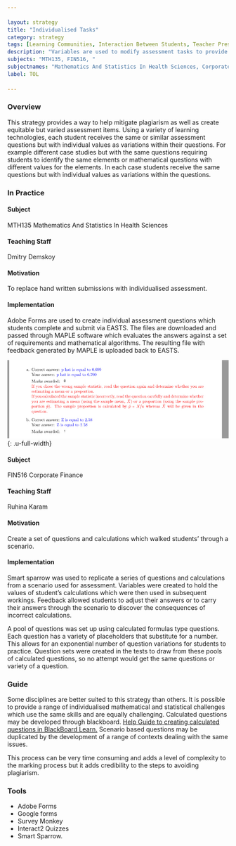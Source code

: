 ```yaml
---

layout: strategy
title: "Individualised Tasks"
category: strategy
tags: [Learning Communities, Interaction Between Students, Teacher Presence, Interaction with the Professions, Flexible & Adaptive Learning, Interactive Resources, E-Assessment,]
description: "Variables are used to modify assessment tasks to provide individual questions."
subjects: "MTH135, FIN516, "
subjectnames: "Mathematics And Statistics In Health Sciences, Corporate Finance"
label: TOL

---
```


### Overview

This strategy provides a way to help mitigate plagiarism as well as create equitable but varied assessment items. Using a variety of learning technologies, each student receives the same or similar assessment questions but with individual values as variations within their questions. For example different case studies but with the same questions requiring students to identify the same elements or mathematical questions with different values for the elements. In each case students receive the same questions but with individual values as variations within the questions.

### In Practice
<div class="u-release practice" >

<div class="practice-item">
<div class="practice-content" markdown="1">

#### Subject

MTH135 Mathematics And Statistics In Health Sciences

#### Teaching Staff

Dmitry Demskoy

#### Motivation

To replace hand written submissions with individualised assessment.

#### Implementation

Adobe Forms are used to create individual assessment questions which students complete and submit via EASTS. The files are downloaded and passed through MAPLE software which evaluates the answers against a set of requirements and mathematical algorithms. The resulting file with feedback generated by MAPLE is uploaded back to EASTS.

![Example Task](../images/practices/personalised-tasks-MTH135.png){: .u-full-width}

</div>
</div>

<div class="practice-item">
<div class="practice-content" markdown="1">

#### Subject

FIN516 Corporate Finance

#### Teaching Staff

Ruhina Karam

#### Motivation

Create a set of questions and calculations which walked students’ through a scenario.

#### Implementation

Smart sparrow was used to replicate a series of questions and calculations from a scenario used for assessment. Variables were created to hold the values of student’s calculations which were then used in subsequent workings. Feedback allowed students to adjust their answers or to carry their answers through the scenario to discover the consequences of incorrect calculations.

A pool of questions was set up using calculated formulas type questions. Each question has a variety of placeholders that substitute for a number. This allows for an exponential number of question variations for students to practice.  Question sets were created in the tests to draw from these pools of calculated questions, so no attempt would get the same questions or variety of a question.

</div>
</div>
</div>

### Guide

Some disciplines are better suited to this strategy than others. It is possible to provide a range of individualised mathematical and statistical challenges which use the same skills and are equally challenging. Calculated questions may be developed through blackboard. [Help Guide to creating calculated questions in BlackBoard Learn.](https://help.blackboard.com/Learn/Instructor/Tests_Pools_Surveys/Question_Types/Calculated_Formula_Questions)  Scenario based questions may be duplicated by the development of a range of contexts dealing with the same issues.

This process can be very time consuming and adds a level of complexity to the marking process but it adds credibility to the steps to avoiding plagiarism.

### Tools

- Adobe Forms
- Google forms
- Survey Monkey
- Interact2 Quizzes
- Smart Sparrow.
